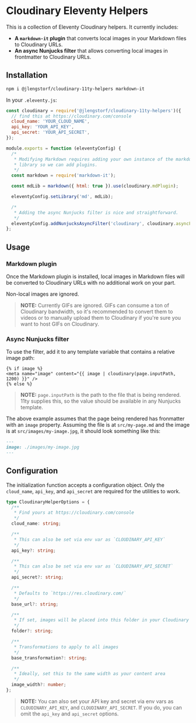# Cloudinary Eleventy Helpers

This is a collection of Eleventy Cloudinary helpers. It currently includes:

- **A `markdown-it` plugin** that converts local images in your Markdown files to Cloudinary URLs.
- **An async Nunjucks filter** that allows converting local images in frontmatter to Cloudinary URLs.

## Installation

```sh
npm i @jlengstorf/cloudinary-11ty-helpers markdown-it
```

In your `.eleventy.js`:

```js
const cloudinary = require('@jlengstorf/cloudinary-11ty-helpers')({
  // find this at https://cloudinary.com/console
  cloud_name: 'YOUR_CLOUD_NAME',
  api_key: 'YOUR_API_KEY',
  api_secret: 'YOUR_API_SECRET',
});

module.exports = function (eleventyConfig) {
  /*
   * Modifying Markdown requires adding your own instance of the markdown-it
   * library so we can add plugins.
   */
  const markdown = require('markdown-it');

  const mdLib = markdown({ html: true }).use(cloudinary.mdPlugin);

  eleventyConfig.setLibrary('md', mdLib);

  /*
   * Adding the async Nunjucks filter is nice and straightforward.
   */
  eleventyConfig.addNunjucksAsyncFilter('cloudinary', cloudinary.asyncFilter);
};
```

## Usage

### Markdown plugin

Once the Markdown plugin is installed, local images in Markdown files will be converted to Cloudinary URLs with no additional work on your part.

Non-local images are ignored.

> **NOTE:** Currently GIFs are ignored. GIFs can consume a ton of Cloudinary bandwidth, so it's recommended to convert them to videos or to manually upload them to Cloudinary if you're sure you want to host GIFs on Cloudinary.

### Async Nunjucks filter

To use the filter, add it to any template variable that contains a relative image path:

```nunjucks
{% if image %}
<meta name="image" content="{{ image | cloudinary(page.inputPath, 1200) }}" />
{% else %}
```

> **NOTE:** `page.inputPath` is the path to the file that is being rendered. 11ty supplies this, so the value should be available in any Nunjucks template.

The above example assumes that the page being rendered has fronmatter with an `image` property. Assuming the file is at `src/my-page.md` and the image is at `src/images/my-image.jpg`, it should look something like this:

```md
---
image: ./images/my-image.jpg
---
```

## Configuration

The initialization function accepts a configuration object. Only the `cloud_name`, `api_key`, and `api_secret` are required for the utilities to work.

```ts
type CloudinaryHelperOptions = {
  /**
   * Find yours at https://cloudinary.com/console
   */
  cloud_name: string;

  /**
   * This can also be set via env var as `CLOUDINARY_API_KEY`
   */
  api_key?: string;

  /**
   * This can also be set via env var as `CLOUDINARY_API_SECRET`
   */
  api_secret?: string;

  /**
   * Defaults to `https://res.cloudinary.com/`
   */
  base_url?: string;

  /**
   * If set, images will be placed into this folder in your Cloudinary account
   */
  folder?: string;

  /**
   * Transformations to apply to all images
   */
  base_transformation?: string;

  /**
   * Ideally, set this to the same width as your content area
   */
  image_width?: number;
};
```

> **NOTE:** You can also set your API key and secret via env vars as `CLOUDINARY_API_KEY`, and `CLOUDINARY_API_SECRET`. If you do, you can omit the `api_key` and `api_secret` options.
